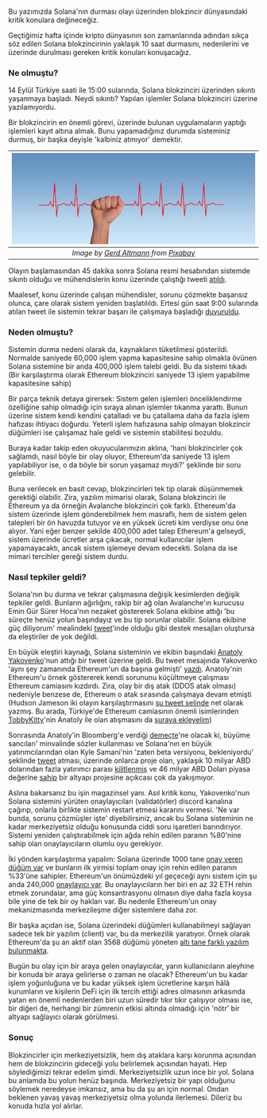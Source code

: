 Bu yazımızda Solana'nın durması olayı üzerinden blokzincir dünyasındaki kritik konulara değineceğiz. 

Geçtiğimiz hafta içinde kripto dünyasının son zamanlarında adından sıkça söz edilen Solana blokzincirinin yaklaşık 10 saat durmasını, nedenlerini ve üzerinde durulması gereken kritik konuları konuşacağız.

### Ne olmuştu?
14 Eylül Türkiye saati ile 15:00 sularında, Solana blokzinciri üzerinden sıkıntı yaşanmaya başladı. Neydi sıkıntı? Yapılan işlemler Solana blokzinciri üzerine yazılamıyordu. 

Bir blokzincirin en önemli görevi, üzerinde bulunan uygulamaların yaptığı işlemleri kayıt altına almak. Bunu yapamadığınız durumda sisteminiz durmuş, bir başka deyişle 'kalbiniz atmıyor' demektir. 

| ![heart-pulse](/assets/pulse-3530383_800.jpg)|
|:--:| 
| *Image by [Gerd Altmann](https://pixabay.com/users/geralt-9301/) from [Pixabay](https://pixabay.com/)*|

Olayın başlamasından 45 dakika sonra Solana resmi hesabından sistemde sıkıntı olduğu ve mühendislerin konu üzerinde çalıştığı tweeti [atıldı](https://twitter.com/SolanaStatus/status/1437757547235131396). 

Maalesef, konu üzerinde çalışan mühendisler, sorunu çözmekte başarısız olunca, çare olarak sistem yeniden başlatılıldı. Ertesi gün saat 9:00 sularında atılan tweet ile sistemin tekrar başarı ile çalışmaya başladığı [duyuruldu](https://twitter.com/SolanaStatus/status/1438020110451609603). 

### Neden olmuştu?

Sistemin durma nedeni olarak da, kaynakların tüketilmesi gösterildi. Normalde saniyede 60,000 işlem yapma kapasitesine sahip olmakla övünen Solana sistemine bir anda 400,000 işlem talebi geldi. Bu da sistemi tıkadı (Bir karşılaştırma olarak Ethereum blokzinciri saniyede 13 işlem yapabilme kapasitesine sahip)

Bir parça teknik detaya girersek: Sistem gelen işlemleri önceliklendirme özelliğine sahip olmadığı için sıraya alınan işlemler tıkanma yarattı.  Bunun üzerine sistem kendi kendini çatalladı ve bu çatallama daha da fazla işlem hafızası ihtiyacı doğurdu. Yeterli işlem hafızasına sahip olmayan blokzincir düğümleri ise çalışamaz hale geldi ve sistemin stabilitesi bozuldu. 

Buraya kadar takip eden okuyucularımızın aklına, 'hani blokzincirler çok sağlamdı, nasıl böyle bir olay oluyor, Ethereum'da saniyede 13 işlem yapılabiliyor ise, o da böyle bir sorun yaşamaz mıydı?' şeklinde bir soru gelebilir. 

Buna verilecek en basit cevap, blokzincirleri tek tip olarak düşünmemek gerektiği olabilir. Zira, yazılım mimarisi olarak, Solana blokzinciri ile Ethereum ya da örneğin Avalanche blokzinciri çok farklı. Ethereum'da sistem üzerinde işlem gönderebilmek hem masraflı, hem de sistem gelen talepleri bir ön havuzda tutuyor ve en yüksek ücreti kim verdiyse onu öne alıyor. Yani eğer benzer şekilde 400,000 adet talep Ethereum'a gelseydi, sistem üzerinde ücretler arşa çıkacak, normal kullanıcılar işlem yapamayacaktı, ancak sistem işlemeye devam edecekti. Solana da ise mimari tercihler gereği sistem durdu. 

### Nasıl tepkiler geldi?

Solana'nın bu durma ve tekrar çalışmasına değişik kesimlerden değişik tepkiler geldi. Bunların ağırlığını, rakip bir ağ olan Avalanche'ın kurucusu Emin Gür Sürer Hoca'nın nezaket göstererek Solana ekibine attığı 'bu süreçte henüz yolun başındayız ve bu tip sorunlar olabilir. Solana ekibine güç diliyorum' mealindeki [tweet](https://twitter.com/el33th4xor/status/1437888512221716484)'inde olduğu gibi destek mesajları oluştursa da eleştiriler de yok değildi. 

En büyük eleştiri kaynağı, Solana sisteminin ve ekibin başındaki [Anatoly Yakovenko](https://twitter.com/aeyakovenko)'nun attığı bir tweet üzerine geldi. Bu tweet mesajında Yakovenko 'aynı şey zamanında Ethereum'un da başına gelmişti' [yazdı](https://twitter.com/aeyakovenko/status/1437778676804984852). Anatoly'nin Ethereum'u örnek göstererek kendi sorununu küçültmeye çalışması Ethereum camiasını kızdırdı. Zira, olay bir dış atak (DDOS atak olması) nedeniyle benzese de, Ethereum o atak sırasında çalışmaya devam etmişti (Hudson Jameson iki olayın karşılaştırmasını [şu tweet selinde](https://twitter.com/hudsonjameson) net olarak yazmış. Bu arada, Türkiye'de Ethereum camiasının önemli isimlerinden [TobbyKitty](https://twitter.com/TobbyKitty)'nin Anatoly ile olan atışmasını da [şuraya ekleyelim](https://www.hizliresim.com/f2zrxa1))

Sonrasında Anatoly'in Bloomberg'e verdiği [demeçte](https://www.bloomberg.com/news/articles/2021-09-18/solana-trading-how-outage-reveals-vulnerability-of-crypto-blockchains)'ne olacak ki, büyüme sancıları' minvalinde sözler kullanması ve Solana'nın en büyük yatırımcılarından olan Kyle Samani'nin 'zaten beta versiyonu, bekleniyordu' şeklinde [tweet](https://twitter.com/KyleSamani/status/1437882572801970177?s=20) atması, üzerinde onlarca proje olan, yaklaşık 10 milyar ABD dolarından fazla yatırımcı parası [kilitlenmiş](https://defillama.com/chain/Solana) ve 46 milyar ABD Doları piyasa değerine [sahip](https://www.coingecko.com/en/coins/solana) bir altyapı projesine açıkcası çok da yakışmıyor.

Aslına bakarsanız bu işin magazinsel yanı. Asıl kritik konu, Yakovenko'nun Solana sistemini yürüten onaylayıcıları (validatörler) discord kanalına çağırıp, onlarla birlikte sistemin restart etmesi kararını vermesi. 'Ne var bunda, sorunu çözmüşler işte' diyebilirsiniz, ancak bu Solana sisteminin ne kadar merkeziyetsiz olduğu konusunda ciddi soru işaretleri barındırıyor. Sistemi yeniden çalıştırabilmek için ağda rehin edilen paranın %80'nine sahip olan onaylayıcıların olumlu oyu gerekiyor. 

İki yönden karşılaştırma yapalım: Solana üzerinde 1000 tane [onay veren düğüm var](https://solanabeach.io/validators) ve bunların ilk yirmisi toplam onay için rehin edilen paranın %33'üne sahipler. Ethereum'un önümüzdeki yıl geçeceği aynı sistem için şu anda 240,000 [onaylayıcı var](https://mainnet.beaconcha.in/). Bu onaylayıcıların her biri en az 32 ETH rehin etmek zorundalar, ama güç konsantrasyonu olmasın diye daha fazla koysa bile yine de tek bir oy hakları var. Bu nedenle Ethereum'un onay mekanizmasında merkezileşme diğer sistemlere daha zor.  

Bir başka açıdan ise, Solana üzerindeki düğümleri kullanabilmeyi sağlayan sadece tek bir yazılım (client) var, bu da merkezilik yaratıyor. Örnek olarak Ethereum'da şu an aktif olan 3568 düğümü yöneten [altı tane farklı yazılım bulunmakta](https://www.ethernodes.org/).

Bugün bu olay için bir araya gelen onaylayıcılar, yarın kullanıcıların aleyhine bir konuda bir araya gelirlerse o zaman ne olacak? Ethereum'un bu kadar işlem yoğunluğuna ve bu kadar yüksek işlem ücretlerine karşın hâlâ kurumların ve kişilerin DeFi için ilk tercih ettiği adres olmasının arkasında yatan en önemli nedenlerden biri uzun süredir tıkır tıkır çalışıyor olması ise, bir diğeri de, herhangi bir zümrenin etkisi altında olmadığı için 'nötr' bir altyapı sağlayıcı olarak görülmesi. 

### Sonuç 

Blokzincirler için merkeziyetsizlik, hem dış ataklara karşı korunma açısından hem de blokzincirin gideceği yolu belirlemek açısından hayati. Hep söylediğimizi tekrar edelim şimdi. Merkeziyetsizlik uzun ince bir yol. Solana bu anlamda bu yolun henüz başında. Merkeziyetsiz bir yapı olduğunu söylemek neredeyse imkansız, ama bu da şu an için normal. Ondan beklenen yavaş yavaş merkeziyetsiz olma yolunda ilerlemesi. Dileriz bu konuda hızla yol alırlar. 
